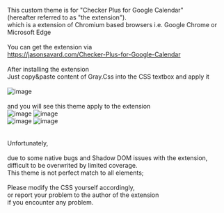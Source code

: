 This custom theme is for "Checker Plus for Google Calendar" <br>
(hereafter referred to as "the extension"). <br>
which is a extension of Chromium based browsers i.e. Google Chrome or Microsoft Edge<br>
<br>
You can get the extension via <br>
https://jasonsavard.com/Checker-Plus-for-Google-Calendar<br>
<br>
After installing the extension<br>
Just copy&paste content of Gray.Css into the CSS textbox and apply it<br>
<br>
![image](https://user-images.githubusercontent.com/78710607/231753076-1c2d9978-a96d-4471-a7cf-3c3968248a61.png)<br>
<br>
and you will see this theme apply to the extension<br>
![image](https://user-images.githubusercontent.com/78710607/231754540-7a41c5d2-eeb5-42ea-9b26-2795ee5d1b0b.png)
![image](https://user-images.githubusercontent.com/78710607/231754847-7a8ec554-bef5-4644-9642-dc619ea167e3.png)<br>
![image](https://user-images.githubusercontent.com/78710607/231755302-69d36753-f82c-4740-8ea0-678ba7a1bbec.png)
![image](https://user-images.githubusercontent.com/78710607/231755440-51bd08a2-3387-45d9-abbd-d3ed5b7d1e4b.png)
<br>
<br>
<br>
Unfortunately, <br><br>
due to some native bugs and Shadow DOM issues with the extension,<br>
difficult to be overwrited by limited coverage.<br>
This theme is not perfect match to all elements;<br>
<br>
Please modify the CSS yourself accordingly,<br>
or report your problem to the author of the extension<br>
if you encounter any problem.
